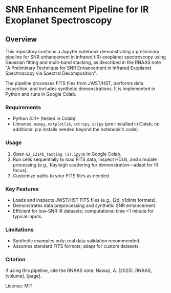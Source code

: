 # SNR Enhancement Pipeline for IR Exoplanet Spectroscopy

## Overview
This repository contains a Jupyter notebook demonstrating a preliminary pipeline for SNR enhancement in infrared (IR) exoplanet spectroscopy using Gaussian fitting and multi-band stacking, as described in the RNAAS note "A Preliminary Technique for SNR Enhancement in Infrared Exoplanet Spectroscopy via Spectral Decomposition".

The pipeline processes FITS files from JWST/HST, performs data inspection, and includes synthetic demonstrations. It is implemented in Python and runs in Google Colab.

### Requirements
- Python 3.11+ (tested in Colab)
- Libraries: `numpy`, `matplotlib`, `astropy`, `scipy` (pre-installed in Colab; no additional pip installs needed beyond the notebook's code)

### Usage
1. Open `GJ_1214b_Testing (1).ipynb` in Google Colab.
2. Run cells sequentially to load FITS data, inspect HDUs, and simulate processing (e.g., Rayleigh scattering for demonstration—adapt for IR focus).
3. Customize paths to your FITS files as needed.

### Key Features
- Loads and inspects JWST/HST FITS files (e.g., i2d, x1dints formats).
- Demonstrates data preprocessing and synthetic SNR enhancement.
- Efficient for low-SNR IR datasets; computational time <1 minute for typical inputs.

### Limitations
- Synthetic examples only; real data validation recommended.
- Assumes standard FITS formats; adapt for custom datasets.

### Citation
If using this pipeline, cite the RNAAS note: Nawaz, A. (2025). RNAAS, [volume], [page].

License: MIT
